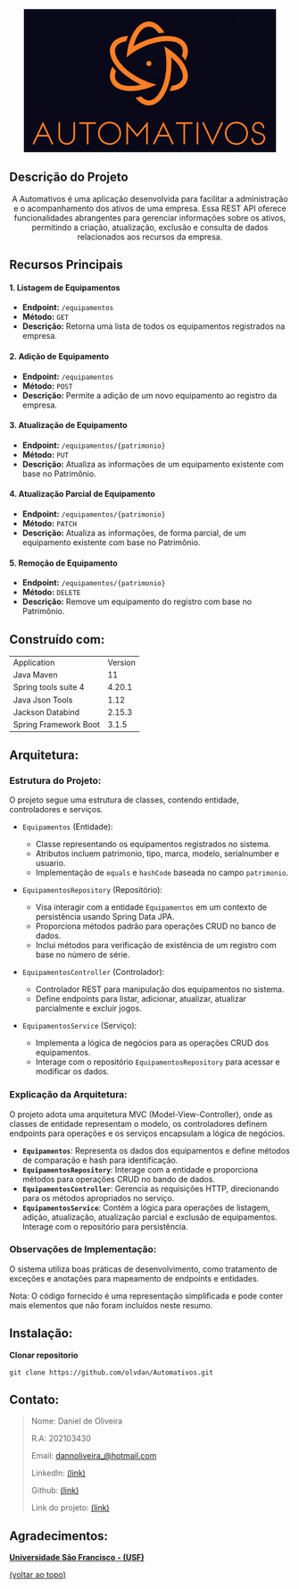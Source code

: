 <div align="center">
  <a href="https://github.com/olvdan/Automativos">
    <img src="images/Automativos-logo.png" alt="Logo" width="452" height="256">
  </a>
</div>

## Descrição do Projeto
<p align="center">A Automativos é uma aplicação desenvolvida para facilitar a administração e o acompanhamento dos ativos de uma empresa. Essa REST API oferece funcionalidades abrangentes para gerenciar informações sobre os ativos, permitindo a criação, atualização, exclusão e consulta de dados relacionados aos recursos da empresa.</p>

## Recursos Principais

#### 1. Listagem de Equipamentos

- **Endpoint:** `/equipamentos`
- **Método:** `GET`
- **Descrição:** Retorna uma lista de todos os equipamentos registrados na empresa.

#### 2. Adição de Equipamento

- **Endpoint:** `/equipamentos`
- **Método:** `POST`
- **Descrição:** Permite a adição de um novo equipamento ao registro da empresa.

#### 3. Atualização de Equipamento

- **Endpoint:** `/equipamentos/{patrimonio}`
- **Método:** `PUT`
- **Descrição:** Atualiza as informações de um equipamento existente com base no Patrimônio.

#### 4. Atualização Parcial de Equipamento

- **Endpoint:** `/equipamentos/{patrimonio}`
- **Método:** `PATCH`
- **Descrição:** Atualiza as informações, de forma parcial, de um equipamento existente com base no Patrimônio.

#### 5. Remoção de Equipamento

- **Endpoint:** `/equipamentos/{patrimonio}`
- **Método:** `DELETE`
- **Descrição:** Remove um equipamento do registro com base no Patrimônio.


## Construído com:

<table>
  <tr>
    <td><bold>Application</bold></td>
    <td><bold>Version</bold></td>
  </tr>
  <tr>
    <td>Java Maven</td>
    <td>11</td>
  </tr>
  <tr>
    <td>Spring tools suite 4</td>
    <td>4.20.1</td>
  </tr>
   <tr>
    <td>Java Json Tools</td>
    <td>1.12</td>
  </tr>
   <tr>
    <td>Jackson Databind</td>
    <td>2.15.3</td>
  </tr>
  <tr>
    <td>Spring Framework Boot</td>
    <td>3.1.5</td>
  </tr>

</table>


## Arquitetura:

### Estrutura do Projeto:

O projeto segue uma estrutura de classes, contendo entidade, controladores e serviços.

- `Equipamentos` (Entidade):
  - Classe representando os equipamentos registrados no sistema.
  - Atributos incluem patrimonio, tipo, marca, modelo, serialnumber e usuario.
  - Implementação de `equals` e `hashCode` baseada no campo `patrimonio`.

- `EquipamentosRepository` (Repositório):
  - Visa interagir com a entidade `Equipamentos` em um contexto de persistência usando Spring Data JPA.
  - Proporciona métodos padrão para operações CRUD no banco de dados.
  - Inclui métodos para verificação de existência de um registro com base no número de série. 
  
- `EquipamentosController` (Controlador):
  - Controlador REST para manipulação dos equipamentos no sistema.
  - Define endpoints para listar, adicionar, atualizar, atualizar parcialmente e excluir jogos.
  
- `EquipamentosService` (Serviço):
  - Implementa a lógica de negócios para as operações CRUD dos equipamentos.
  - Interage com o repositório `EquipamentosRepository` para acessar e modificar os dados.


### Explicação da Arquitetura:

O projeto adota uma arquitetura MVC (Model-View-Controller), onde as classes de entidade representam o modelo, os controladores definem endpoints para operações e os serviços encapsulam a lógica de negócios.

- **`Equipamentos`**: Representa os dados dos equipamentos e define métodos de comparação e hash para identificação.
- **`EquipamentosRepository`**: Interage com a entidade e proporciona métodos para operações CRUD no bando de dados.
- **`EquipamentosController`**: Gerencia as requisições HTTP, direcionando para os métodos apropriados no serviço.
- **`EquipamentosService`**: Contém a lógica para operações de listagem, adição, atualização, atualização parcial e exclusão de equipamentos. Interage com o repositório para persistência.

### Observações de Implementação:

 O sistema utiliza boas práticas de desenvolvimento, como tratamento de exceções e anotações para mapeamento de endpoints e entidades.

 Nota: O código fornecido é uma representação simplificada e pode conter mais elementos que não foram incluídos neste resumo.


 ## Instalação:

**Clonar repositorio**

```
git clone https://github.com/olvdan/Automativos.git
```

## Contato:

> Nome: Daniel de Oliveira
>
> R.A: 202103430
>
> Email: dannoliveira_@hotmail.com
>
> LinkedIn: [(link)](https://www.linkedin.com/in/daniel-de-oliveira-b58a5117b/)
>
> Github: [(link)](https://github.com/olvdan)
>
> Link do projeto:  [(link)](https://github.com/olvdan/Automativos.git)


## Agradecimentos:

[**Universidade São Francisco - (USF)**](https://www.usf.edu.br/)

  [(voltar ao topo)]()